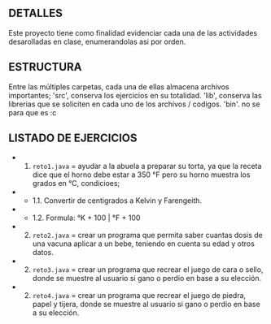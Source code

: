 ## DETALLES

Este proyecto tiene como finalidad evidenciar cada una de las actividades desarolladas en clase, enumerandolas asi por orden.

## ESTRUCTURA

Entre las múltiples carpetas, cada una de ellas almacena archivos importantes; 'src', conserva los ejercicios en su totalidad. 'lib', conserva las librerias que se soliciten en cada uno de los archivos / codigos. 'bin'. no se para que es :c

## LISTADO DE EJERCICIOS

- 1. `reto1.java` = ayudar a la abuela a preparar su torta, ya que la receta dice que el horno debe
estar a 350 °F pero su horno muestra los grados en °C, condicioes;
- - 1.1. Convertir de centigrados a Kelvin y Farengeith.
- - 1.2. Formula: °K + 100 | °F + 100
- 2. `reto2.java` = crear un programa que permita saber cuantas dosis de una vacuna aplicar a un bebe, teniendo en cuenta su edad y otros datos.
- 2. `reto3.java` = crear un programa que recrear el juego de cara o sello, donde se muestre al usuario si gano o perdio en base a su elección.
- 2. `reto4.java` = crear un programa que recrear el juego de piedra, papel y tijera, donde se muestre al usuario si gano o perdio en base a su elección.

